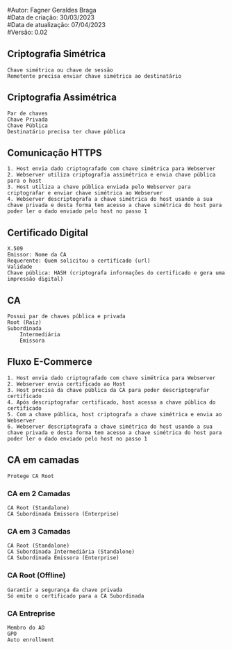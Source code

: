 #Autor: Fagner Geraldes Braga  
#Data de criação: 30/03/2023  
#Data de atualização: 07/04/2023  
#Versão: 0.02  

## Criptografia Simétrica  
	Chave simétrica ou chave de sessão
	Remetente precisa enviar chave simétrica ao destinatário 

## Criptografia Assimétrica
	Par de chaves
	Chave Privada 
	Chave Pública
	Destinatário precisa ter chave pública

## Comunicação HTTPS
	1. Host envia dado criptografado com chave simétrica para Webserver
	2. Webserver utiliza criptografia assimétrica e envia chave pública para o host
	3. Host utiliza a chave pública enviada pelo Webserver para criptografar e enviar chave simétrica ao Webserver
	4. Webserver descriptografa a chave simétrica do host usando a sua chave privada e desta forma tem acesso a chave simétrica do host para poder ler o dado enviado pelo host no passo 1

## Certificado Digital
	X.509
	Emissor: Nome da CA
	Requerente: Quem solicitou o certificado (url)
	Validade
	Chave pública: HASH (criptografa informações do certificado e gera uma impressão digital)

## CA
	Possui par de chaves pública e privada
	Root (Raiz)
	Subordinada
		Intermediária
		Emissora

## Fluxo E-Commerce
	1. Host envia dado criptografado com chave simétrica para Webserver
	2. Webserver envia certificado ao Host
	3. Host precisa da chave pública da CA para poder descriptografar certificado
	4. Após descriptografar certificado, host acessa a chave pública do certificado
	5. Com a chave pública, host criptografa a chave simétrica e envia ao Webserver
	6. Webserver descriptografa a chave simétrica do host usando a sua chave privada e desta forma tem acesso a chave simétrica do host para poder ler o dado enviado pelo host no passo 1

## CA em camadas
	Protege CA Root

### CA em 2 Camadas
	CA Root (Standalone)
	CA Subordinada Emissora (Enterprise)

### CA em 3 Camadas
	CA Root (Standalone)
	CA Subordinada Intermediária (Standalone)
	CA Subordinada Emissora (Enterprise)

### CA Root (Offline)
	Garantir a segurança da chave privada
	Só emite o certificado para a CA Subordinada

### CA Entreprise
	Membro do AD
	GPO
	Auto enrollment